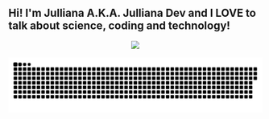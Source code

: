 ## Hi! I'm Julliana A.K.A. Julliana Dev and I LOVE to talk about science, coding and technology!
<div align="center">
  <a href="https://github.com/jullianadev">
  <img height="0em" src="https://github-readme-stats.vercel.app/api?username=jullianadev&show_icons=false&theme=radical&include_all_commits=false&count_private=false"/>
</div>

  ![Snake animation](https://github.com/jullianadev/jullianadev/blob/output/github-contribution-grid-snake.svg)
</div>
